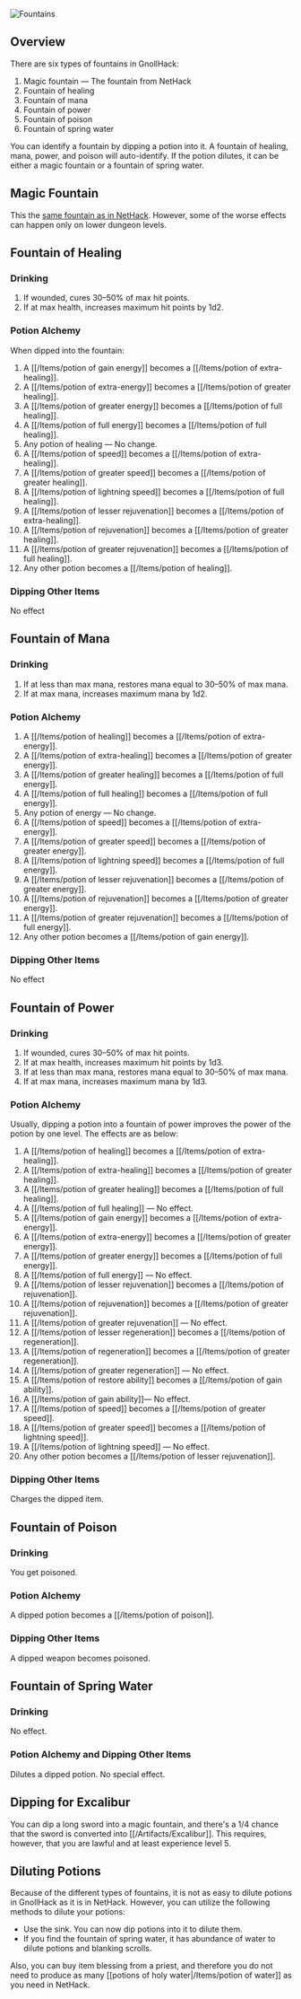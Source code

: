 ![Fountains](/uploads/Fountains/fountains.webp)

## Overview

There are six types of fountains in GnollHack:
1. Magic fountain — The fountain from NetHack
2. Fountain of healing
3. Fountain of mana
4. Fountain of power
5. Fountain of poison
6. Fountain of spring water

You can identify a fountain by dipping a potion into it. A fountain of healing, mana, power, and poison will auto-identify. If the potion dilutes, it can be either a magic fountain or a fountain of spring water.

## Magic Fountain

This the [same fountain as in NetHack](https://nethackwiki.com/wiki/Fountain). However, some of the worse effects can happen only on lower dungeon levels.

## Fountain of Healing

### Drinking

1. If wounded, cures 30–50% of max hit points.
2. If at max health, increases maximum hit points by 1d2.

### Potion Alchemy

When dipped into the fountain:
1. A [[/Items/potion of gain energy]] becomes a [[/Items/potion of extra-healing]].
2. A [[/Items/potion of extra-energy]] becomes a [[/Items/potion of greater healing]].
3. A [[/Items/potion of greater energy]] becomes a [[/Items/potion of full healing]].
4. A [[/Items/potion of full energy]] becomes a [[/Items/potion of full healing]].
5. Any potion of healing — No change.
6. A [[/Items/potion of speed]] becomes a [[/Items/potion of extra-healing]].
7. A [[/Items/potion of greater speed]] becomes a [[/Items/potion of greater healing]].
8. A [[/Items/potion of lightning speed]] becomes a [[/Items/potion of full healing]].
9. A [[/Items/potion of lesser rejuvenation]] becomes a [[/Items/potion of extra-healing]].
10. A [[/Items/potion of rejuvenation]] becomes a [[/Items/potion of greater healing]].
11. A [[/Items/potion of greater rejuvenation]] becomes a [[/Items/potion of full healing]].
12. Any other potion becomes a [[/Items/potion of healing]].

### Dipping Other Items

No effect

## Fountain of Mana

### Drinking

1. If at less than max mana, restores mana equal to 30–50% of max mana.
2. If at max mana, increases maximum mana by 1d2.

### Potion Alchemy

1. A [[/Items/potion of healing]] becomes a [[/Items/potion of extra-energy]].
2. A [[/Items/potion of extra-healing]] becomes a [[/Items/potion of greater energy]].
3. A [[/Items/potion of greater healing]] becomes a [[/Items/potion of full energy]].
4. A [[/Items/potion of full healing]] becomes a [[/Items/potion of full energy]].
5. Any potion of energy — No change.
6. A [[/Items/potion of speed]] becomes a [[/Items/potion of extra-energy]].
7. A [[/Items/potion of greater speed]] becomes a [[/Items/potion of greater energy]].
8. A [[/Items/potion of lightning speed]] becomes a [[/Items/potion of full energy]].
9. A [[/Items/potion of lesser rejuvenation]] becomes a [[/Items/potion of greater energy]].
10. A [[/Items/potion of rejuvenation]] becomes a [[/Items/potion of greater energy]].
11. A [[/Items/potion of greater rejuvenation]] becomes a [[/Items/potion of full energy]].
12. Any other potion becomes a [[/Items/potion of gain energy]].

### Dipping Other Items

No effect

## Fountain of Power

### Drinking

1. If wounded, cures 30–50% of max hit points.
2. If at max health, increases maximum hit points by 1d3.
3. If at less than max mana, restores mana equal to 30–50% of max mana.
4. If at max mana, increases maximum mana by 1d3.

### Potion Alchemy

Usually, dipping a potion into a fountain of power improves the power of the potion by one level. The effects are as below:
1. A [[/Items/potion of healing]] becomes a [[/Items/potion of extra-healing]].
2. A [[/Items/potion of extra-healing]] becomes a [[/Items/potion of greater healing]].
3. A [[/Items/potion of greater healing]] becomes a [[/Items/potion of full healing]].
4. A [[/Items/potion of full healing]] — No effect.
5. A [[/Items/potion of gain energy]] becomes a [[/Items/potion of extra-energy]].
6. A [[/Items/potion of extra-energy]] becomes a [[/Items/potion of greater energy]].
7. A [[/Items/potion of greater energy]] becomes a [[/Items/potion of full energy]].
8. A [[/Items/potion of full energy]] — No effect.
9. A [[/Items/potion of lesser rejuvenation]] becomes a [[/Items/potion of rejuvenation]].
10. A [[/Items/potion of rejuvenation]] becomes a [[/Items/potion of greater rejuvenation]].
11. A [[/Items/potion of greater rejuvenation]] — No effect.
12. A [[/Items/potion of lesser regeneration]] becomes a [[/Items/potion of regeneration]].
13. A [[/Items/potion of regeneration]] becomes a [[/Items/potion of greater regeneration]].
14. A [[/Items/potion of greater regeneration]] — No effect.
15. A [[/Items/potion of restore ability]] becomes a [[/Items/potion of gain ability]].
16. A [[/Items/potion of gain ability]]— No effect.
17. A [[/Items/potion of speed]] becomes a [[/Items/potion of greater speed]].
18. A [[/Items/potion of greater speed]] becomes a [[/Items/potion of lightning speed]].
19. A [[/Items/potion of lightning speed]] — No effect.
20. Any other potion becomes a [[/Items/potion of lesser rejuvenation]].

### Dipping Other Items

Charges the dipped item.

## Fountain of Poison

### Drinking

You get poisoned.

### Potion Alchemy

A dipped potion becomes a [[/Items/potion of poison]].

### Dipping Other Items

A dipped weapon becomes poisoned.

## Fountain of Spring Water

### Drinking

No effect.

### Potion Alchemy and Dipping Other Items

Dilutes a dipped potion. No special effect.

## Dipping for Excalibur

You can dip a long sword into a magic fountain, and there's a 1/4 chance that the sword is converted into [[/Artifacts/Excalibur]]. This requires, however, that you are lawful and at least experience level 5.

## Diluting Potions

Because of the different types of fountains, it is not as easy to dilute potions in GnollHack as it is in NetHack. However, you can utilize the following methods to dilute your potions:
- Use the sink. You can now dip potions into it to dilute them.
- If you find the fountain of spring water, it has abundance of water to dilute potions and blanking scrolls.

Also, you can buy item blessing from a priest, and therefore you do not need to produce as many [[potions of holy water|/Items/potion of water]] as you need in NetHack.
